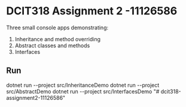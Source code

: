 # DCIT318 Assignment 2 -11126586

Three small console apps demonstrating:
1. Inheritance and method overriding
2. Abstract classes and methods
3. Interfaces

## Run
dotnet run --project src/InheritanceDemo
dotnet run --project src/AbstractDemo
dotnet run --project src/InterfacesDemo
"# dcit318-assignment2-11126586" 
